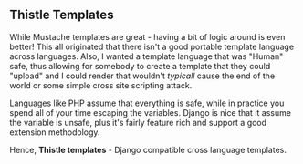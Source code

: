 
Thistle Templates
-----------------

While Mustache templates are great - having a bit of logic around is even better!  This all
originated that there isn't a good portable template language across languages.  Also, I 
wanted a template language that was "Human" safe, thus allowing for somebody to create a
template that they could "upload" and I could render that wouldn't _typicall_ cause the
end of the world or some simple cross site scripting attack.

Languages like PHP assume that everything is safe, while in practice you spend all of  your
time escaping the variables.  Django is nice that it assume the variable is unsafe, plus
it's fairly feature rich and support a good extension methodology.

Hence, **Thistle templates** - Django compatible cross language templates.

